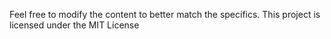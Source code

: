Feel free to modify the content to better match the specifics.
This project is licensed under the MIT License
